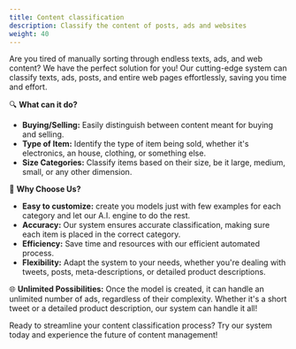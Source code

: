 ```yaml
---
title: Content classification
description: Classify the content of posts, ads and websites
weight: 40
---
```

Are you tired of manually sorting through endless texts, ads, and web content? We have the perfect solution for you! Our cutting-edge system can classify texts, ads, posts, and entire web pages effortlessly, saving you time and effort.

🔍 **What can it do?**
- **Buying/Selling:** Easily distinguish between content meant for buying and selling.
- **Type of Item:** Identify the type of item being sold, whether it's electronics, an house, clothing, or something else.
- **Size Categories:** Classify items based on their size, be it large, medium, small, or any other dimension.

🌟 **Why Choose Us?**
- **Easy to customize:** create you models just with few examples for each category and let our A.I. engine to do the rest.
- **Accuracy:** Our system ensures accurate classification, making sure each item is placed in the correct category.
- **Efficiency:** Save time and resources with our efficient automated process.
- **Flexibility:** Adapt the system to your needs, whether you're dealing with tweets, posts, meta-descriptions, or detailed product descriptions.

🌐 **Unlimited Possibilities:**
Once the model is created, it can handle an unlimited number of ads, regardless of their complexity. Whether it's a short tweet or a detailed product description, our system can handle it all!

Ready to streamline your content classification process? Try our system today and experience the future of content management!

